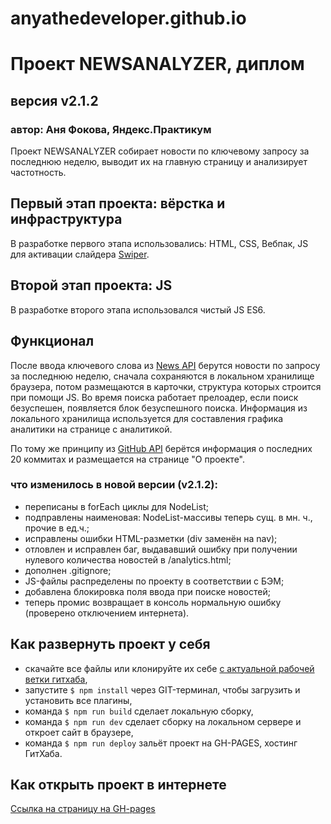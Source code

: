 # anyathedeveloper.github.io

# **Проект NEWSANALYZER, диплом** 
## версия v2.1.2
### автор: Аня Фокова, Яндекс.Практикум

Проект NEWSANALYZER собирает новости по ключевому запросу за последнюю неделю, выводит их на главную страницу и анализирует частотность. 

## Первый этап проекта: вёрстка и инфраструктура

В разработке первого этапа использовались: HTML, CSS, Вебпак, JS для активации слайдера [Swiper](https://swiperjs.com/). 

## Второй этап проекта: JS

В разработке второго этапа использовался чистый JS ES6. 

## Функционал 

После ввода ключевого слова из [News API](https://newsapi.org/) берутся новости по запросу за последнюю неделю, сначала сохраняются в локальном хранилище браузера, потом размещаются в карточки, структура которых строится при помощи JS. Во время поиска работает прелоадер, если поиск безуспешен, появляется блок безуспешного поиска. Информация из локального хранилища используется для составления графика аналитики на странице с аналитикой. 

По тому же принципу из [GitHub API](https://developer.github.com/v3/) берётся информация о последних 20 коммитах и размещается на странице "О проекте".

### что изменилось в новой версии (v2.1.2):

- переписаны в forEach циклы для NodeList; 
- подправлены наименовая: NodeList-массивы теперь сущ. в мн. ч., прочие в ед.ч.;
- исправлены ошибки HTML-разметки (div заменён на nav); 
- отловлен и исправлен баг, выдававший ошибку при получении нулевого количества новостей в /analytics.html;
- дополнен .gitignore;
- JS-файлы распределены по проекту в соответствии с БЭМ;
- добавлена блокировка поля ввода при поиске новостей;
- теперь промис возвращает в консоль нормальную ошибку (проверено отключением интернета). 

## Как развернуть проект у себя 

- скачайте все файлы или клонируйте их себе [с актуальной рабочей ветки гитхаба](https://github.com/anyathedeveloper/theworld),
- запустите `$ npm install` через GIT-терминал, чтобы загрузить и установить все плагины, 
- команда `$ npm run build` сделает локальную сборку, 
- команда `$ npm run dev` сделает сборку на локальном сервере и откроет сайт в браузере, 
- команда `$ npm run deploy` зальёт проект на GH-PAGES, хостинг ГитХаба. 

## Как открыть проект в интернете

[Ссылка на страницу на GH-pages](https://anyathedeveloper.github.io/theworld/index.html)
